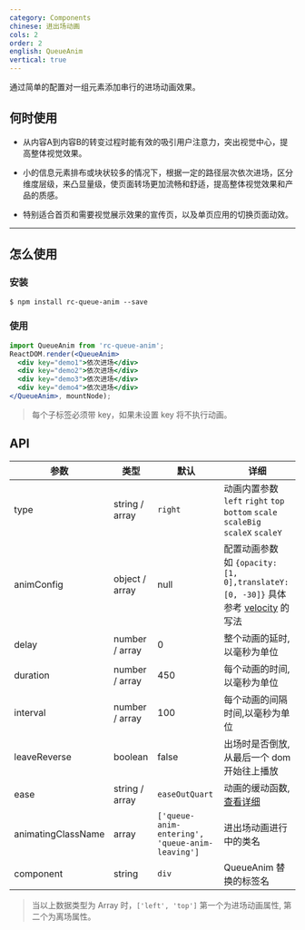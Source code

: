 ```yaml
---
category: Components
chinese: 进出场动画
cols: 2
order: 2
english: QueueAnim
vertical: true
---
```


通过简单的配置对一组元素添加串行的进场动画效果。

## 何时使用

- 从内容A到内容B的转变过程时能有效的吸引用户注意力，突出视觉中心，提高整体视觉效果。

- 小的信息元素排布或块状较多的情况下，根据一定的路径层次依次进场，区分维度层级，来凸显量级，使页面转场更加流畅和舒适，提高整体视觉效果和产品的质感。

- 特别适合首页和需要视觉展示效果的宣传页，以及单页应用的切换页面动效。

---

## 怎么使用
### 安装
```
$ npm install rc-queue-anim --save
```
### 使用
```jsx
import QueueAnim from 'rc-queue-anim';
ReactDOM.render(<QueueAnim>
  <div key="demo1">依次进场</div>
  <div key="demo2">依次进场</div>
  <div key="demo3">依次进场</div>
  <div key="demo4">依次进场</div>
</QueueAnim>, mountNode);
```
> 每个子标签必须带 key，如果未设置 key 将不执行动画。

## API
|参数        |类型             |默认     |详细             |
|------------|----------------|---------|----------------|
| type       | string / array | `right` | 动画内置参数 <br/> `left` `right` `top` `bottom` `scale` `scaleBig` `scaleX` `scaleY`|
| animConfig | object / array | null    | 配置动画参数 <br/> 如 `{opacity:[1, 0],translateY:[0, -30]}` 具体参考 [velocity](http://julian.com/research/velocity) 的写法|
| delay      | number / array | 0       | 整个动画的延时,以毫秒为单位 |
| duration   | number / array | 450     | 每个动画的时间,以毫秒为单位  |
| interval   | number / array | 100     | 每个动画的间隔时间,以毫秒为单位  |
| leaveReverse | boolean      | false   | 出场时是否倒放,从最后一个 dom 开始往上播放 |
| ease       | string / array | `easeOutQuart` | 动画的缓动函数,[查看详细](http://julian.com/research/velocity/#easing) |
| animatingClassName | array | `['queue-anim-entering', 'queue-anim-leaving']` | 进出场动画进行中的类名 |
| component  | string | `div` | QueueAnim 替换的标签名 |

> 当以上数据类型为 Array 时，`['left', 'top']` 第一个为进场动画属性, 第二个为离场属性。

